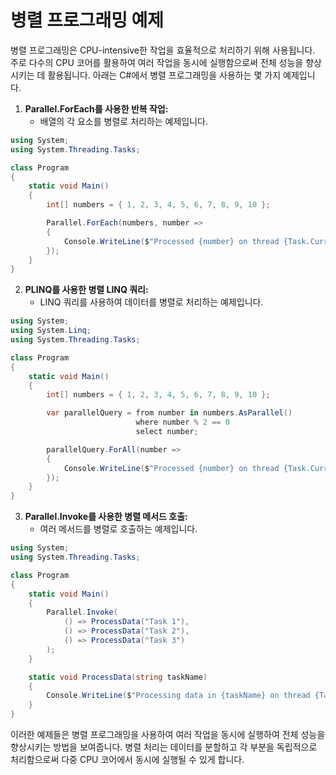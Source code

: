 # 병렬 프로그래밍 예제

병렬 프로그래밍은 CPU-intensive한 작업을 효율적으로 처리하기 위해 사용됩니다. 주로 다수의 CPU 코어를 활용하여 여러 작업을 동시에 실행함으로써 전체 성능을 향상시키는 데 활용됩니다. 아래는 C#에서 병렬 프로그래밍을 사용하는 몇 가지 예제입니다.

1. **Parallel.ForEach를 사용한 반복 작업:**
   - 배열의 각 요소를 병렬로 처리하는 예제입니다.

```csharp
using System;
using System.Threading.Tasks;

class Program
{
    static void Main()
    {
        int[] numbers = { 1, 2, 3, 4, 5, 6, 7, 8, 9, 10 };

        Parallel.ForEach(numbers, number =>
        {
            Console.WriteLine($"Processed {number} on thread {Task.CurrentId}");
        });
    }
}
```

2. **PLINQ를 사용한 병렬 LINQ 쿼리:**
   - LINQ 쿼리를 사용하여 데이터를 병렬로 처리하는 예제입니다.

```csharp
using System;
using System.Linq;
using System.Threading.Tasks;

class Program
{
    static void Main()
    {
        int[] numbers = { 1, 2, 3, 4, 5, 6, 7, 8, 9, 10 };

        var parallelQuery = from number in numbers.AsParallel()
                            where number % 2 == 0
                            select number;

        parallelQuery.ForAll(number =>
        {
            Console.WriteLine($"Processed {number} on thread {Task.CurrentId}");
        });
    }
}
```

3. **Parallel.Invoke를 사용한 병렬 메서드 호출:**
   - 여러 메서드를 병렬로 호출하는 예제입니다.

```csharp
using System;
using System.Threading.Tasks;

class Program
{
    static void Main()
    {
        Parallel.Invoke(
            () => ProcessData("Task 1"),
            () => ProcessData("Task 2"),
            () => ProcessData("Task 3")
        );
    }

    static void ProcessData(string taskName)
    {
        Console.WriteLine($"Processing data in {taskName} on thread {Task.CurrentId}");
    }
}
```

이러한 예제들은 병렬 프로그래밍을 사용하여 여러 작업을 동시에 실행하여 전체 성능을 향상시키는 방법을 보여줍니다. 병렬 처리는 데이터를 분할하고 각 부분을 독립적으로 처리함으로써 다중 CPU 코어에서 동시에 실행될 수 있게 합니다.